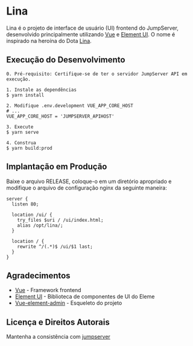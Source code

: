 # Lina

Lina é o projeto de interface de usuário (UI) frontend do JumpServer, desenvolvido principalmente utilizando [Vue](https://cn.vuejs.org/) e [Element UI](https://element.eleme.cn/). O nome é inspirado na heroína do Dota [Lina](https://baike.baidu.com/item/%E8%8E%89%E5%A8%9C/16693979).

## Execução do Desenvolvimento

```
0. Pré-requisito: Certifique-se de ter o servidor JumpServer API em execução.

1. Instale as dependências
$ yarn install

2. Modifique .env.development VUE_APP_CORE_HOST
# ...
VUE_APP_CORE_HOST = 'JUMPSERVER_APIHOST'

3. Execute
$ yarn serve

4. Construa
$ yarn build:prod
```

## Implantação em Produção
Baixe o arquivo RELEASE, coloque-o em um diretório apropriado e modifique o arquivo de configuração nginx da seguinte maneira:
```
server {
  listen 80;

  location /ui/ {
    try_files $uri / /ui/index.html;
    alias /opt/lina/;
  }

  location / {
    rewrite ^/(.*)$ /ui/$1 last;
  }
}
```

## Agradecimentos
- [Vue](https://cn.vuejs.org) - Framework frontend
- [Element UI](https://element.eleme.cn/) - Biblioteca de componentes de UI do Eleme
- [Vue-element-admin](https://github.com/PanJiaChen/vue-element-admin) - Esqueleto do projeto

## Licença e Direitos Autorais
Mantenha a consistência com [jumpserver](https://github.com/jumpserver/jumpserver)
